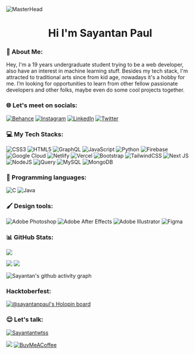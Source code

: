 ![MasterHead](https://thumbs.gfycat.com/BetterHandmadeGull-size_restricted.gif)
<h1 align="center">Hi I'm Sayantan Paul</h1>

<h3>💫 About Me:</h3>
Hey, I'm a 19 years undergraduate student trying to be a web developer, also have an interest in machine learning stuff. Besides my tech stack, I'm attracted to traditional arts since from kid age, nowadays it's a hobby for me. I’m looking for opportunities to learn from other fellow passionate developers and other folks, maybe even do some cool projects together.


<h3> 🌐 Let's meet on socials:</h3>

[![Behance](https://img.shields.io/badge/Behance-1769ff?logo=behance&logoColor=white)](https://behance.net/imsayantanpaul) [![Instagram](https://img.shields.io/badge/Instagram-%23E4405F.svg?logo=Instagram&logoColor=white)](https://instagram.com/sayantanpaul.11) [![LinkedIn](https://img.shields.io/badge/LinkedIn-%230077B5.svg?logo=linkedin&logoColor=white)](https://linkedin.com/in/imsayantanpaul) [![Twitter](https://img.shields.io/badge/Twitter-%231DA1F2.svg?logo=Twitter&logoColor=white)](https://twitter.com/Sayantantwtss) 

<h3> 💻 My Tech Stacks:</h3>

 ![CSS3](https://img.shields.io/badge/css3-%231572B6.svg?style=for-the-badge&logo=css3&logoColor=white) ![HTML5](https://img.shields.io/badge/html5-%23E34F26.svg?style=for-the-badge&logo=html5&logoColor=white)  ![GraphQL](https://img.shields.io/badge/-GraphQL-E10098?style=for-the-badge&logo=graphql&logoColor=white) ![JavaScript](https://img.shields.io/badge/javascript-%23323330.svg?style=for-the-badge&logo=javascript&logoColor=%23F7DF1E) ![Python](https://img.shields.io/badge/python-3670A0?style=for-the-badge&logo=python&logoColor=ffdd54) ![Firebase](https://img.shields.io/badge/firebase-%23039BE5.svg?style=for-the-badge&logo=firebase) ![Google Cloud](https://img.shields.io/badge/Google%20Cloud-%234285F4.svg?style=for-the-badge&logo=google-cloud&logoColor=white) ![Netlify](https://img.shields.io/badge/netlify-%23000000.svg?style=for-the-badge&logo=netlify&logoColor=#00C7B7) ![Vercel](https://img.shields.io/badge/vercel-%23000000.svg?style=for-the-badge&logo=vercel&logoColor=white) ![Bootstrap](https://img.shields.io/badge/bootstrap-%23563D7C.svg?style=for-the-badge&logo=bootstrap&logoColor=white) ![TailwindCSS](https://img.shields.io/badge/tailwindcss-%2338B2AC.svg?style=for-the-badge&logo=tailwind-css&logoColor=white) ![Next JS](https://img.shields.io/badge/Next-black?style=for-the-badge&logo=next.js&logoColor=white) ![NodeJS](https://img.shields.io/badge/node.js-6DA55F?style=for-the-badge&logo=node.js&logoColor=white) ![jQuery](https://img.shields.io/badge/jquery-%230769AD.svg?style=for-the-badge&logo=jquery&logoColor=white) ![MySQL](https://img.shields.io/badge/mysql-%2300f.svg?style=for-the-badge&logo=mysql&logoColor=white) ![MongoDB](https://img.shields.io/badge/MongoDB-%234ea94b.svg?style=for-the-badge&logo=mongodb&logoColor=white) 	 

<h3>📁 Programming languages: </h3>

![C](https://img.shields.io/badge/c-%2300599C.svg?style=for-the-badge&logo=c&logoColor=white) ![Java](https://img.shields.io/badge/java-%23ED8B00.svg?style=for-the-badge&logo=java&logoColor=white) 

<h3>🖌 Design tools: </h3>

![Adobe Photoshop](https://img.shields.io/badge/adobephotoshop-%2331A8FF.svg?style=for-the-badge&logo=adobephotoshop&logoColor=white) ![Adobe After Effects](https://img.shields.io/badge/Adobe%20After%20Effects-9999FF.svg?style=for-the-badge&logo=Adobe%20After%20Effects&logoColor=white) ![Adobe Illustrator](https://img.shields.io/badge/adobeillustrator-%23FF9A00.svg?style=for-the-badge&logo=adobeillustrator&logoColor=white) ![Figma](https://img.shields.io/badge/figma-%23F24E1E.svg?style=for-the-badge&logo=figma&logoColor=white) 

<h3> 📊 GitHub Stats:</h3>

![](https://github-readme-stats.vercel.app/api/top-langs/?username=SayantanmPaul&theme=dark&hide_border=true&align=center=true&include_all_commits=true&count_private=true&layout=compact)

![](https://github-readme-stats.vercel.app/api?username=SayantanmPaul&theme=omni&hide_border=true&include_all_commits=true&count_private=true)
![](https://github-readme-streak-stats.herokuapp.com/?user=SayantanmPaul&theme=dark&hide_border=true)

</p>

![Sayantan's github activity graph](https://activity-graph.herokuapp.com/graph?username=SayantanmPaul&theme=react-dark&hide_border=true)

<h3>Hacktoberfest:</h3>

[![@sayantanpaul's Holopin board](https://holopin.me/sayantanpaul)](https://holopin.io/@sayantanpaul)

<h3>😌 Let's talk: </h3>

<p align="left"> <a href="https://twitter.com/Sayantantwtss" target="blank"><img src="https://img.shields.io/twitter/follow/Sayantantwtss?logo=twitter&style=for-the-badge" alt="Sayantantwtss" /></a> </p>

[![](https://visitcount.itsvg.in/api?id=SayantanStackflow&icon=0&color=0)](https://visitcount.itsvg.in) [![BuyMeACoffee](https://img.shields.io/badge/Buy%20Me%20a%20Coffee-ffdd00?style=for-the-badge&logo=buy-me-a-coffee&logoColor=black)](https://buymeacoffee.com/coffeezone) 


